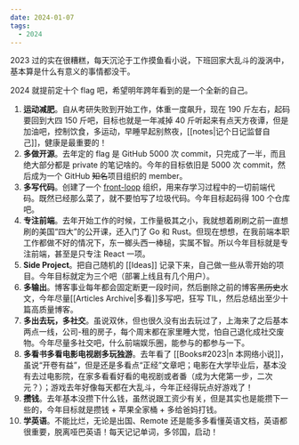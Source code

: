 ```yaml
---
date: 2024-01-07
tags:
  - 2024
---
```


2023 过的实在很糟糕，每天沉沦于工作摸鱼看小说，下班回家大乱斗的漩涡中，基本算是什么有意义的事情都没干。

2024 就提前定十个 flag 吧，希望明年跨年看到的是一个全新的自己。

1. **运动减肥**。自从考研失败到开始工作，体重一度飙升，现在 190 斤左右，起码要回到大四 150 斤吧，目标也就是一年减掉 40 斤听起来有点天方夜谭，但是加油吧，控制饮食，多运动，早睡早起别熬夜，[[notes|记个日记监督自己]]，健康是最重要的！
2. **多做开源**。去年定的 flag 是 GitHub 5000 次 commit，只完成了一半，而且绝大部分都是 private 的笔记啥的。今年的目标依旧是 5000 次 commit，然后成为一个 GitHub ~~知名~~项目组织的 member。
3. **多写代码**。创建了一个 [front-loop](https://github.com/front-loop) 组织，用来存学习过程中的一切前端代码。既然已经那么菜了，就不要怕写了垃圾代码。今年目标起码得 100 个仓库吧。
4. **专注前端**。去年开始工作的时候，工作量极其之小，我就想着刷刷之前一直想刷的美国“四大”的公开课，还入门了 Go 和 Rust。但现在想想，在我前端本职工作都做不好的情况下，东一榔头西一棒槌，实属不智。所以今年目标就是专注前端，甚至是只专注 React 一项。
5. **Side Project**。把自己随机的 [[Ideas]] 记录下来，自己做一些从零开始的项目。今年目标就定为三个吧（部署上线且有几个用户）。
6. **多输出**。博客事业每年都会固定断更一段时间，然后删除之前的博客~~黑历史~~水文，今年尽量[[Articles Archive|多看]]多写吧，狂写 TIL，然后总结出至少十篇高质量博客。
7. **多出去玩，多社交**。虽说双休，但也很久没有出去玩过了，上海来了之后基本两点一线，公司-租的房子，每个周末都在家里睡大觉，怕自己退化成社交废物。今年尽量多社交吧，什么前端娱乐圈，能参与的都参与一下。
8. **多看书多看电影电视剧多玩独游**。去年看了 [[Books#2023|n 本网络小说]]，虽说“开卷有益”，但是还是多看点“正经”文章吧；电影在大学毕业后，基本没有去过电影院，在家多看看好看的电视剧或者番（成为大佬第一步，二次元？）；游戏去年好像每天都在大乱斗，今年正经得玩点好游戏了！
9. **攒钱**。去年基本没攒下什么钱，虽然说跟工资少有关，但是其实也是能攒下一些的，今年目标就是攒钱 + 苹果全家桶 + 多给爸妈打钱。
10. **学英语**。不能比烂，无论是出国、Remote 还是能多多看懂英语文档，英语都很重要，脱离哑巴英语！每天记记单词，多邻国，启动！
